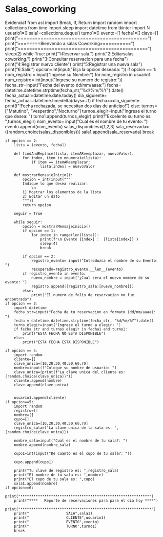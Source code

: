 # Salas_coworking
Evidencia1
from ast import Break, If, Return
import random
import collections
from time import sleep
import datetime
from tkinter import N
usuario1=[]
sala1=collections.deque()
turno1=[]
evento=[]
fecha1=[]
clave=[]
print("==============================================")
print("========Bienvendo a salas Coworking===========")
print("==============================================")
sleep(2)
while True:
    print("1:Reservar sala.")
    print("2:Editarsalas coworking.")
    print("3:Consultar reservacion para una fecha")
    print("4:Registrar nuevo cliente")
    print("5:Registrar una nueva sala")
    print("6:Salir.")
    opcion=int(input("Elija la opcion deseada: "))
    if opcion == 1:
        nom_registro = input("Ingrese su Nombre:")
        for nom_registro in usuario1:
            num_registro= int(input("Ingrese su numero de registro:"))
            fecha_str=input("Fecha del evento dd/mm/aaaa:")
            fecha= datetime.datetime.strptime(fecha_str,"%d/%m/%Y").date()
            fecha_actual=datetime.date.today()
            dia_siguiente= fecha_actual+datetime.timedelta(days=+1)
            if fecha<=dia_siguiente:
                print(f"!Fecha rechazada, se necesitan dos dias de anticipo!")
            else:
                turnos=["Matutino", "Vespertino","Nocturno"]
                turnos_elegir=input("Ingrese el turno que desea: ")
                turno1.append(turnos_elegir)
                print(f"Excelente su turno es: ",turnos_elegir) 
                nom_evento= input("Cual es el nombre de tu evento: ")
                evento.append(nom_evento)
                salas_disponibles=[1,2,3]
                sala_reservada=({random.choice(salas_disponibles)})
                sala1.append(sala_reservada)
                break
    
    if opcion == 2:
        lista = (evento, fecha1)

        def findAndReplace(lista, itemAReemplazar, nuevoValor): 
            for index, item in enumerate(lista):
                if item == itemAReemplazar:
                    lista[index] = nuevoValor

        def mostrarMensajeInicio():
            opcion = int(input("""
            Indique lo que desea realizar:
                \n 
            1) Mostrar los elementos de la lista 
            2) Editar un dato
            """))
            return opcion

        seguir = True

        while seguir:   
            opcion = mostrarMensajeInicio()
            if opcion == 1:
                for index in range(len(lista)):
                    print(f'\n Evento {index} :  {lista[index]}')
                    sleep(4)
                    break

            if opcion == 2:
                registro_evento= input("Introduzca el nombre de su Evento: ")
                recuperado=registro_evento.__len__(evento) 
            if registro_evento in evento:
                nuevo_nombre = input("¿Cual sera el nuevo nombre de su evento: ")
                registro.append({registro_sala:[nuevo_nombre]})
            else:
                print("El numero de folio de reservacion no fue encontrado")
    if opcion == 3:
        import datetime
        fecha_str=input("Fecha de tu reservacion en formato (dd/mm/aaaa): ")
        fecha = datetime.datetime.strptime(fecha_str, "%d/%m/%Y").date()
        turno_elegir=input("Ingrese el turno a elegir: ")
        if fecha_str and turnos_elegir in fecha1 and turno1:
            print("ESTA FECHA NO ESTA DISPONIBLE")
        else: 
            print("ESTA FECHA ESTA DISPONIBLE")

    if opcion == 4:
        import random
        cliente=[]
        clave_unica=[10,20,30,40,50,60,70]
        nombre=input(f"Coloque su nombre de usuario: ") 
        clave_unica=(print(f"La clave unica del cliente es:{random.choice(clave_unica)}"))
        cliente.append(nombre)
        clave.append(clave_unica)

        
        usuario1.append(cliente) 
    if opcion==5:
        import random
        registro=[]
        nombre=[]
        cupo=[]
        clave_unica=[10,20,30,40,50,60,70]
        registro_sala=("La clave unica de la sala es: ", {random.choice(clave_unica)})

        nombre_sala=input("Cual es el nombre de tu sala?: ")
        nombre.append(nombre_sala)

        cupo1=int(input("De cuanto es el cupo de tu sala?: "))

        cupo.append(cupo1)

        print("Tu clave de registro es: ",registro_sala)
        print("El nombre de tu sala es: ",nombre)
        print("El cupo de tu sala es: ",cupo)
        sala1.append(nombre)
    if opcion==6:
        print("***********************************************************")
        print("****   Reporte de reservaciones para para el dia hoy ****")
        print("************************************************************")
        print("                 SALA",sala1)      
        print("                 CLIENTE",usuario1)
        print("                 EVENTO",evento)
        print("                 TURNO",turno1)
        break
